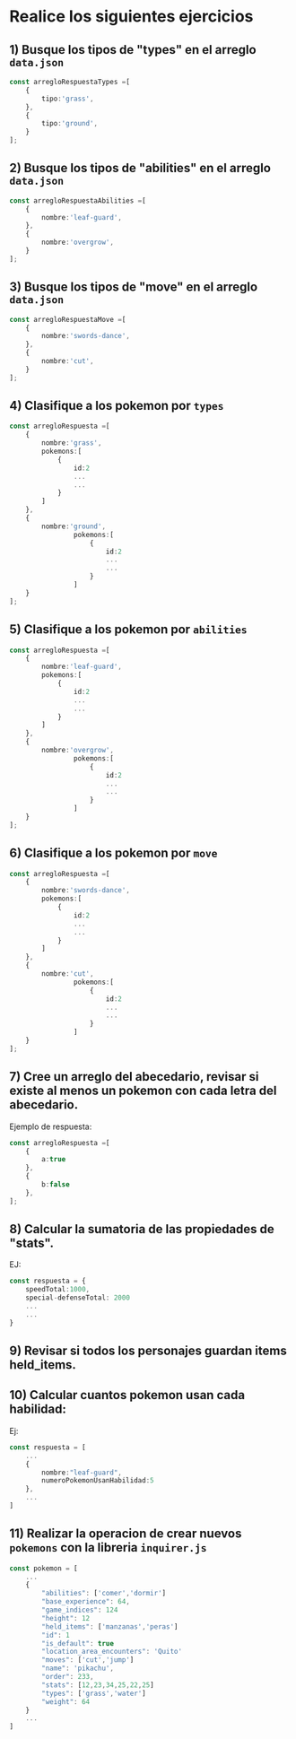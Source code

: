 # Realice los siguientes ejercicios

## 1) Busque los tipos de "types" en el arreglo `data.json`
```typescript
const arregloRespuestaTypes =[
    {
        tipo:'grass',
    },
    {
        tipo:'ground',
    }
];
```
## 2) Busque los tipos de "abilities" en el arreglo `data.json`
```typescript
const arregloRespuestaAbilities =[
    {
        nombre:'leaf-guard',
    },
    {
        nombre:'overgrow',
    }
];
```
## 3) Busque los tipos de "move" en el arreglo `data.json`

```typescript
const arregloRespuestaMove =[
    {
        nombre:'swords-dance',
    },
    {
        nombre:'cut',
    }
];
```

## 4) Clasifique a los pokemon por `types`

```typescript
const arregloRespuesta =[
    {
        nombre:'grass',
        pokemons:[
            {
                id:2
                ...
                ...
            }
        ]
    },
    {
        nombre:'ground',
                pokemons:[
                    {
                        id:2
                        ...
                        ...
                    }
                ]
    }
];
```

## 5) Clasifique a los pokemon por `abilities`

```typescript
const arregloRespuesta =[
    {
        nombre:'leaf-guard',
        pokemons:[
            {
                id:2
                ...
                ...
            }
        ]
    },
    {
        nombre:'overgrow',
                pokemons:[
                    {
                        id:2
                        ...
                        ...
                    }
                ]
    }
];
```

## 6) Clasifique a los pokemon por `move`

```typescript
const arregloRespuesta =[
    {
        nombre:'swords-dance',
        pokemons:[
            {
                id:2
                ...
                ...
            }
        ]
    },
    {
        nombre:'cut',
                pokemons:[
                    {
                        id:2
                        ...
                        ...
                    }
                ]
    }
];
```

## 7) Cree un arreglo del abecedario, revisar si existe al menos un pokemon con cada letra del abecedario.

Ejemplo de respuesta:

```typescript
const arregloRespuesta =[
    {
        a:true
    },
    {
        b:false
    },
];
```

## 8) Calcular la sumatoria de las propiedades de "stats".

EJ:

```typescript
const respuesta = {
    speedTotal:1000,
    special-defenseTotal: 2000
    ...
    ...
}
```

## 9) Revisar si todos los personajes guardan items **held_items**.

## 10) Calcular cuantos pokemon usan cada habilidad:

Ej:

```typescript
const respuesta = [
    ...
    {
        nombre:"leaf-guard",
        numeroPokemonUsanHabilidad:5
    },
    ...
]
```

## 11) Realizar la operacion de crear nuevos `pokemons` con la libreria `inquirer.js`

```typescript
const pokemon = [
    ...
    {
        "abilities": ['comer','dormir']
        "base_experience": 64,
        "game_indices": 124
        "height": 12
        "held_items": ['manzanas','peras']
        "id": 1
        "is_default": true
        "location_area_encounters": 'Quito'
        "moves": ['cut','jump']
        "name": 'pikachu',
        "order": 233,
        "stats": [12,23,34,25,22,25]
        "types": ['grass','water']
        "weight": 64
    }
    ...
]
```